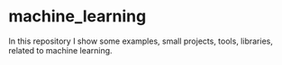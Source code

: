 # machine_learning
In this repository I show some examples, small projects, tools, libraries, related to machine learning.
